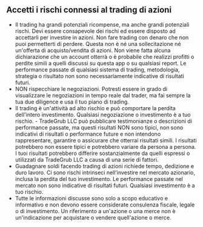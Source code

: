 ## Accetti i rischi connessi al trading di azioni

- Il trading ha grandi potenziali ricompense, ma anche grandi potenziali rischi. Devi essere consapevole dei rischi ed essere disposto ad accettarli per investire in azioni. Non fare trading con denaro che non puoi permetterti di perdere. Questa non è né una sollecitazione né un'offerta di acquisto/vendita di azioni. Non viene fatta alcuna dichiarazione che un account otterrà o è probabile che realizzi profitti o perdite simili a quelli discussi su questa app o su qualsiasi report. Le performance passate di qualsiasi sistema di trading, metodologia, strategia o risultato non sono necessariamente indicative di risultati futuri.
- NON rispecchiare le negoziazioni. Potresti essere in grado di visualizzare le negoziazioni in tempo reale dal trader, ma fai sempre la tua due diligence e usa il tuo piano di trading.
- Il trading è un'attività ad alto rischio e può comportare la perdita dell'intero investimento. Qualsiasi negoziazione o investimento è a tuo rischio. - TradeGrub LLC può pubblicare testimonianze o descrizioni di performance passate, ma questi risultati NON sono tipici, non sono indicativi di risultati o performance future e non intendono rappresentare, garantire o assicurare che otterrai risultati simili. I risultati potrebbero non essere tipici e potrebbero variare da persona a persona. I tuoi risultati potrebbero differire sostanzialmente da quelli espressi o utilizzati da TradeGrub LLC a causa di una serie di fattori. 
- Guadagnare soldi facendo trading di azioni richiede tempo, dedizione e duro lavoro. Ci sono rischi intrinseci nell'investire nel mercato azionario, inclusa la perdita del tuo investimento. Le performance passate nel mercato non sono indicative di risultati futuri. Qualsiasi investimento è a tuo rischio. 
- Tutte le informazioni discusse sono solo a scopo educativo e informativo e non devono essere considerate consulenza fiscale, legale o di investimento. Un riferimento a un'azione o una merce non è un'indicazione per acquistare o vendere quell'azione o merce.